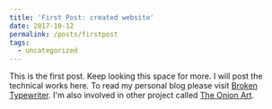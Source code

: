 ```yaml
---
title: 'First Post: created website'
date: 2017-10-12
permalink: /posts/firstpost
tags:
  - uncategorized
---
```


This is the first post. Keep looking this space for more. I will post the technical works here. To read my personal blog please visit [Broken Typewriter](http://priyanmuthu.wordpress.com). I'm also involved in other project called [The Onion Art](https://theonionart.wordpress.com).